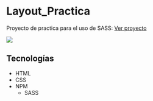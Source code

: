 # Layout_Practica
Proyecto de practica para el uso de SASS: [Ver proyecto](https://layoutsass.netlify.app)

<img src="https://i.postimg.cc/gJH6mLGr/layout.jpg">

## Tecnologías
- HTML
- CSS
- NPM
  - SASS
